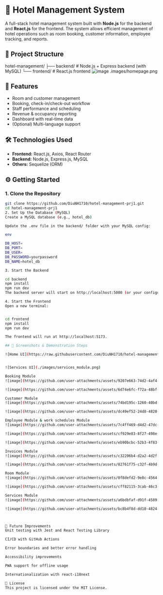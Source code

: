 # 🏨 Hotel Management System

A full-stack hotel management system built with **Node.js** for the backend and **React.js** for the frontend. The system allows efficient management of hotel operations such as room booking, customer information, employee tracking, and reports.

## 📁 Project Structure

hotel-management/
├── backend/ # Node.js + Express backend (with MySQL)
└── frontend/ # React.js frontend
![image](https://github.com/user-attachments/assets/33c560a3-78f3-4127-9706-be75ad58d475)
.images/homepage.png




## 🚀 Features

- Room and customer management
- Booking, check-in/check-out workflow
- Staff performance and scheduling
- Revenue & occupancy reporting
- Dashboard with real-time data
- (Optional) Multi-language support

## 🛠️ Technologies Used

- **Frontend:** React.js, Axios, React Router
- **Backend:** Node.js, Express.js, MySQL
- **Others:** Sequelize (ORM)

## ⚙️ Getting Started

### 1. Clone the Repository

```bash
git clone https://github.com/DiuNH1710/hotel-management-prj1.git
cd hotel-management-prj1
2. Set Up the Database (MySQL)
Create a MySQL database (e.g., hotel_db)

Update the .env file in the backend/ folder with your MySQL config:

env

DB_HOST=
DB_PORT=
DB_USER=
DB_PASSWORD=yourpassword
DB_NAME=hotel_db

3. Start the Backend

cd backend
npm install
npm run dev
The backend server will start on http://localhost:5000 (or your configured port).

4. Start the Frontend
Open a new terminal:


cd frontend
npm install
npm run dev

The frontend will run at http://localhost:5173.

## 📸 Screenshots & Demonstration Steps

![Home UI](https://raw.githubusercontent.com/DiuNH1710/hotel-management-prj1/main/images/homepage.png)


![Services UI](./images/services_module.png)

Booking Module
![image](https://github.com/user-attachments/assets/9207e663-74d2-4af4-8e74-f4e1e46566eb)

![image](https://github.com/user-attachments/assets/6d74e6fc-f72a-48bf-b63b-8ce687899085)

Customer Module
![image](https://github.com/user-attachments/assets/74bd195c-1260-40bd-8441-23087a43eecd)

![image](https://github.com/user-attachments/assets/dc49ef52-24d8-4820-83f0-d4dfe14c9746)

Employee Module & work schedules Module
![image](https://github.com/user-attachments/assets/7c4ff469-d4d2-47dc-80be-8c63e35cb2c6)

![image](https://github.com/user-attachments/assets/cf929e83-8f27-498e-8c81-ae84dc672c11)

![image](https://github.com/user-attachments/assets/eb90bcbc-52b3-4f83-826f-f6bc61f1f2f0)

Invoices Module
![image](https://github.com/user-attachments/assets/c32206b4-d2a2-4d2f-913e-50258a28c777)

![image](https://github.com/user-attachments/assets/82761f75-c32f-4b9d-833b-d410891693af)

Room Module
![image](https://github.com/user-attachments/assets/0f8defd2-9e8c-4564-9466-01a0e76bc931)

![image](https://github.com/user-attachments/assets/cff82115-3cab-46c3-a803-366c4986655d)

Services Module
![image](https://github.com/user-attachments/assets/a6bdbfaf-d91f-4589-8bd5-ec25c4468db7)

![image](https://github.com/user-attachments/assets/bc8b4f8d-dd18-4824-a367-aa98454d8fb6)



🧪 Future Improvements
Unit testing with Jest and React Testing Library

CI/CD with GitHub Actions

Error boundaries and better error handling

Accessibility improvements

PWA support for offline usage

Internationalization with react-i18next

📄 License
This project is licensed under the MIT License.
